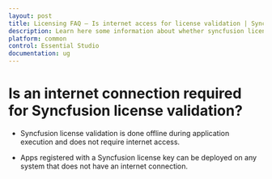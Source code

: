 ```yaml
---
layout: post
title: Licensing FAQ – Is internet access for license validation | Syncfusion
description: Learn here some information about whether syncfusion license validation needs internet conncetion.
platform: common
control: Essential Studio
documentation: ug
---
```


# Is an internet connection required for Syncfusion license validation?

* Syncfusion license validation is done offline during application execution and does not require internet access. 

* Apps registered with a Syncfusion license key can be deployed on any system that does not have an internet connection.